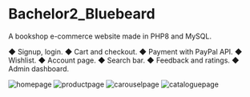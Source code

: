 # Bachelor2_Bluebeard
A bookshop e-commerce website made in PHP8 and MySQL.

◆ Signup, login.
◆ Cart and checkout.
◆ Payment with PayPal API.
◆ Wishlist.
◆ Account page.
◆ Search bar.
◆ Feedback and ratings.
◆ Admin dashboard.

![homepage](https://user-images.githubusercontent.com/87578863/151936690-8b7c8ee9-e597-469a-8e9b-96b112f7347a.png)
![productpage](https://user-images.githubusercontent.com/87578863/151936701-c46e0864-745f-416c-8f89-8051aaa67ccd.png)
![carouselpage](https://user-images.githubusercontent.com/87578863/151936707-519cb70e-4cd8-4dd2-9a85-3569d4e970a6.png)
![cataloguepage](https://user-images.githubusercontent.com/87578863/151936718-933158fe-50c0-4b5d-b60c-67feffbfbf6f.png)
